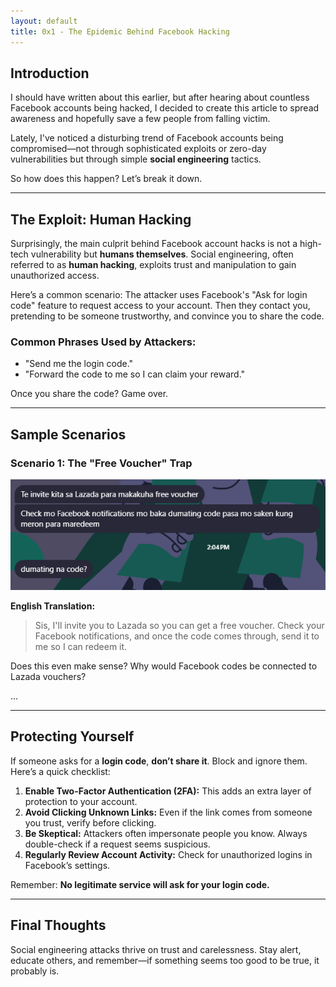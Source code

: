 ```yaml
---
layout: default
title: 0x1 - The Epidemic Behind Facebook Hacking
---
```


## Introduction

I should have written about this earlier, but after hearing about countless Facebook accounts being hacked, I decided to create this article to spread awareness and hopefully save a few people from falling victim.

Lately, I've noticed a disturbing trend of Facebook accounts being compromised—not through sophisticated exploits or zero-day vulnerabilities but through simple **social engineering** tactics.

So how does this happen? Let’s break it down.

---

## The Exploit: Human Hacking

Surprisingly, the main culprit behind Facebook account hacks is not a high-tech vulnerability but **humans themselves**. Social engineering, often referred to as **human hacking**, exploits trust and manipulation to gain unauthorized access.

Here’s a common scenario: The attacker uses Facebook's "Ask for login code" feature to request access to your account. Then they contact you, pretending to be someone trustworthy, and convince you to share the code.

### Common Phrases Used by Attackers:
- "Send me the login code."
- "Forward the code to me so I can claim your reward."

Once you share the code? Game over.

---

## Sample Scenarios

### Scenario 1: The "Free Voucher" Trap
![Scenario example in Tagalog](../_posts/images/image1.png)

**English Translation:**
> Sis, I'll invite you to Lazada so you can get a free voucher. Check your Facebook notifications, and once the code comes through, send it to me so I can redeem it.

Does this even make sense? Why would Facebook codes be connected to Lazada vouchers?

...

---

## Protecting Yourself

If someone asks for a **login code**, **don’t share it**. Block and ignore them. Here’s a quick checklist:

1. **Enable Two-Factor Authentication (2FA):** This adds an extra layer of protection to your account.
2. **Avoid Clicking Unknown Links:** Even if the link comes from someone you trust, verify before clicking.
3. **Be Skeptical:** Attackers often impersonate people you know. Always double-check if a request seems suspicious.
4. **Regularly Review Account Activity:** Check for unauthorized logins in Facebook’s settings.

Remember: **No legitimate service will ask for your login code.**

---

## Final Thoughts

Social engineering attacks thrive on trust and carelessness. Stay alert, educate others, and remember—if something seems too good to be true, it probably is.
